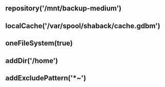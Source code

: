 repository('/mnt/backup-medium')
-------------------------

localCache('/var/spool/shaback/cache.gdbm')
-------------------------

oneFileSystem(true)
-------------------------

addDir('/home')
-------------------------

addExcludePattern('*~')
-------------------------



